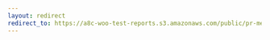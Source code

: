 ```yaml
---
layout: redirect
redirect_to: https://a8c-woo-test-reports.s3.amazonaws.com/public/pr-merge/39625/api/index.html
---
```

